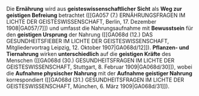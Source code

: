 
Die **Ernährung** wird aus **geisteswissenschaftlicher Sicht** als **Weg zur geistigen Befreiung** betrachtet ([[GA057 (7.) ERNÄHRUNGSFRAGEN IM LICHTE DER GEISTESWISSENSCHAFT, Berlin, 17. Dezember 1908|GA057/7]]) und umfasst die Nahrungsaufnahme mit **Bewusstsein** für den **geistigen Ursprung** der Nahrung ([[GA068d (12.) DAS GESUNDHEITSFIEBER IM LICHTE DER GEISTESWISSENSCHAFT, Mitgliedervortrag Leipzig, 12. Oktober 1907|GA068d/12]]). **Pflanzen- und Tiernahrung** wirken **unterschiedlich** auf die **geistigen Kräfte** des Menschen ([[GA068d (30.) GESUNDHEITSFRAGEN IM LICHTE DER GEISTESWISSENSCHAFT, Stuttgart, 8. Februar 1909|GA068d/30]]), wobei die **Aufnahme physischer Nahrung** mit der **Aufnahme geistiger Nahrung** korrespondiert ([[GA068d (31.) GESUNDHEITSFRAGEN IM LICHTE DER GEISTESWISSENSCHAFT, München, 6. März 1909|GA068d/31]]).
